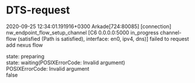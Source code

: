 # DTS-request

2020-09-25 12:34:01.191916+0300 Arkade[724:80085] [connection] nw_endpoint_flow_setup_channel [C6 0.0.0.0:5000 in_progress channel-flow (satisfied (Path is satisfied), interface: en0, ipv4, dns)] failed to request add nexus flow

state: preparing<br>
state: waiting(POSIXErrorCode: Invalid argument)<br>
POSIXErrorCode: Invalid argument<br>
false<br>
